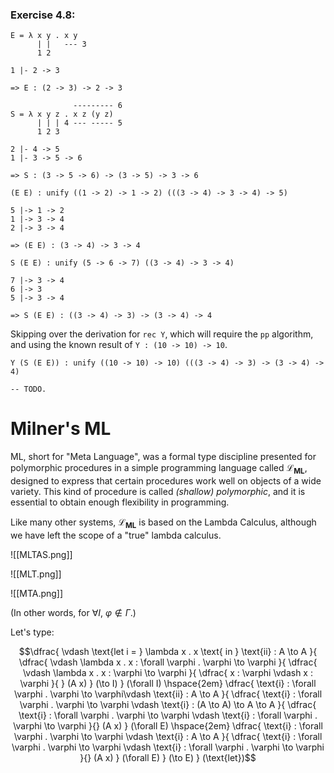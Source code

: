 ### Exercise 4.8:

```
E = λ x y . x y
      | |   --- 3
      1 2

1 |- 2 -> 3

=> E : (2 -> 3) -> 2 -> 3
```

```
              --------- 6
S = λ x y z . x z (y z)
      | | | 4 --- ----- 5
      1 2 3

2 |- 4 -> 5
1 |- 3 -> 5 -> 6

=> S : (3 -> 5 -> 6) -> (3 -> 5) -> 3 -> 6
```

```
(E E) : unify ((1 -> 2) -> 1 -> 2) (((3 -> 4) -> 3 -> 4) -> 5)

5 |-> 1 -> 2
1 |-> 3 -> 4
2 |-> 3 -> 4

=> (E E) : (3 -> 4) -> 3 -> 4
```

```
S (E E) : unify (5 -> 6 -> 7) ((3 -> 4) -> 3 -> 4)

7 |-> 3 -> 4
6 |-> 3
5 |-> 3 -> 4

=> S (E E) : ((3 -> 4) -> 3) -> (3 -> 4) -> 4
```

Skipping over the derivation for `rec Y`, which will require the `pp` algorithm, and using the known result of `Y : (10 -> 10) -> 10`.

```
Y (S (E E)) : unify ((10 -> 10) -> 10) (((3 -> 4) -> 3) -> (3 -> 4) -> 4)

-- TODO.
```

# Milner's $\mathbf{ML}$

ML, short for "Meta Language", was a formal type discipline presented for polymorphic procedures in a simple programming language called $\mathcal{L}_\mathbf{ML}$, designed to express that certain procedures work well on objects of a wide variety. This kind of procedure is called *(shallow) polymorphic*, and it is essential to obtain enough flexibility in programming.

Like many other systems, $\mathcal{L}_\mathbf{ML}$ is based on the Lambda Calculus, although we have left the scope of a "true" lambda calculus.

![[MLTAS.png]]

![[MLT.png]]

![[MTA.png]]

(In other words, for $\forall I$, $\varphi \notin \Gamma$.)

Let's type:

$$\dfrac{
    \vdash \text{let i = } \lambda x . x \text{ in } \text{ii} : A \to A 
}{
    \dfrac{
        \vdash \lambda x . x : \forall \varphi . \varphi \to \varphi
    }{
        \dfrac{
            \vdash \lambda x . x : \varphi \to \varphi
        }{
            \dfrac{
                x : \varphi \vdash x : \varphi
            }{
            } (A x)
        } (\to I)
    } (\forall I)
    \hspace{2em}
    \dfrac{
        \text{i} : \forall \varphi . \varphi \to \varphi\vdash \text{ii} : A \to A
    }{
        \dfrac{
            \text{i} : \forall \varphi . \varphi \to \varphi \vdash \text{i} : (A \to A) \to A \to A
        }{
            \dfrac{
                \text{i} : \forall \varphi . \varphi \to \varphi \vdash \text{i} : \forall \varphi . \varphi \to \varphi
            }{} (A x)
        } (\forall E)
        \hspace{2em}
        \dfrac{
            \text{i} : \forall \varphi . \varphi \to \varphi \vdash \text{i} : A \to A
        }{
            \dfrac{
                \text{i} : \forall \varphi . \varphi \to \varphi \vdash \text{i} : \forall \varphi . \varphi \to \varphi
            }{} (A x)
        } (\forall E)
    } (\to E)
} (\text{let})$$
